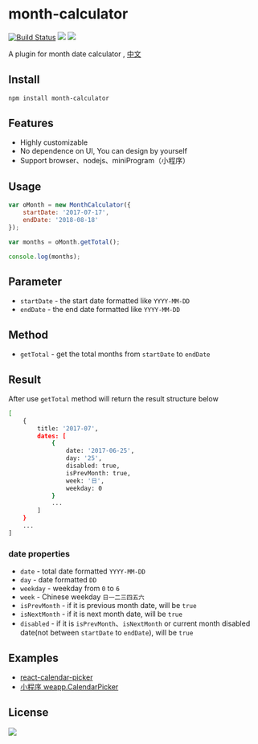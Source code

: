 # month-calculator
[![Build Status](https://travis-ci.org/ChanceYu/month-calculator.svg?branch=master)](https://travis-ci.org/ChanceYu/month-calculator)
[![](https://img.shields.io/badge/language-JavaScript-brightgreen.svg)](https://github.com/ChanceYu/month-calculator)
[![](https://img.shields.io/badge/license-MIT-blue.svg)](https://opensource.org/licenses/mit-license.php) 

A plugin for month date calculator , [中文](./README-zh.md)


## Install

```bash
npm install month-calculator
```


## Features

- Highly customizable
- No dependence on UI, You can design by yourself
- Support browser、nodejs、miniProgram（小程序）


## Usage

```javascript
var oMonth = new MonthCalculator({
    startDate: '2017-07-17',
    endDate: '2018-08-18'
});

var months = oMonth.getTotal();

console.log(months);
```


## Parameter

- `startDate` - the start date formatted like `YYYY-MM-DD`
- `endDate` -  the end date formatted like `YYYY-MM-DD`


## Method

- `getTotal` - get the total months from `startDate` to `endDate`


## Result

After use `getTotal` method will return the result structure below

```bash
[
    {
        title: '2017-07',
        dates: [
            {
                date: '2017-06-25',
                day: '25',
                disabled: true,
                isPrevMonth: true,
                week: '日',
                weekday: 0
            }
            ...
        ]
    }
    ...
]
```


### date properties
- `date` - total date formatted `YYYY-MM-DD`
- `day` - date formatted `DD`
- `weekday` - weekday from `0` to `6`
- `week` - Chinese weekday `日一二三四五六`
- `isPrevMonth` - if it is previous month date, will be `true`
- `isNextMonth` - if it is next month date, will be `true`
- `disabled` - if it is `isPrevMonth`、`isNextMonth` or current month disabled date(not between `startDate` to `endDate`), will be `true`


## Examples

- [react-calendar-picker](https://github.com/ChanceYu/react-calendar-picker)
- [小程序 weapp.CalendarPicker](https://github.com/ChanceYu/weapp#weappcalendarpicker)


## License

[![](https://img.shields.io/badge/license-MIT-blue.svg)](https://opensource.org/licenses/mit-license.php) 
